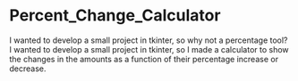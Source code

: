 # Percent_Change_Calculator
I wanted to develop a small project in tkinter, so why not a percentage tool?
I wanted to develop a small project in tkinter, so I made a calculator to show the changes in the amounts as a function of their percentage increase or decrease.
